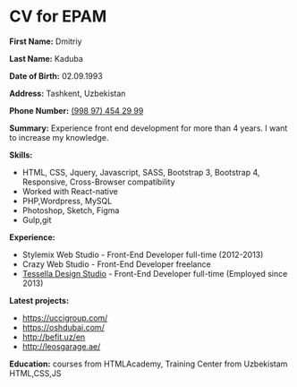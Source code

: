 <h1>CV for EPAM</h1>

<p><strong>First Name:</strong> Dmitriy</p>
<p><strong>Last Name:</strong> Kaduba</p>
<p><strong>Date of Birth:</strong> 02.09.1993</p>
<p><strong>Address:</strong> Tashkent, Uzbekistan</p>
<p><strong>Phone Number:</strong> <a href="tel:+998974542999">(998 97) 454 29 99</a></p>
<p><strong>Summary:</strong> Experience front end development for more than 4 years. I want to increase my knowledge.</p>
<p><strong>Skills:</strong> 
    <ul>
        <li>HTML, CSS, Jquery, Javascript, SASS, Bootstrap 3, Bootstrap 4, Responsive, Cross-Browser compatibility</li>
        <li>Worked with React-native</li>
        <li>PHP,Wordpress, MySQL</li>
        <li>Photoshop, Sketch, Figma</li>
        <li>Gulp,git</li>
     </ul>
</p>
<p><strong>Experience:</strong>
    <ul>
        <li>Stylemix Web Studio - Front-End Developer full-time (2012-2013)</li>
        <li>Crazy Web Studio - Front-End Developer freelance </li>
        <li><a href="https://tessellastudio.com/" target="_blank">Tessella Design Studio</a> - Front-End Developer full-time (Employed since 2013)</li>
     </ul>
</p>
<p><strong>Latest projects:</strong>
    <ul>
        <li><a href="https://uccigroup.com/">https://uccigroup.com/</a></li>
        <li><a href="https://oshdubai.com/">https://oshdubai.com/</a></li>
        <li><a href="http://befit.uz/en">http://befit.uz/en</a></li>
        <li><a href="http://leosgarage.ae/">http://leosgarage.ae/</a></li>
      </ul>
      </p>

    




<p><strong>Education:</strong> courses from HTMLAcademy, Training Center from Uzbekistam HTML,CSS,JS</p>